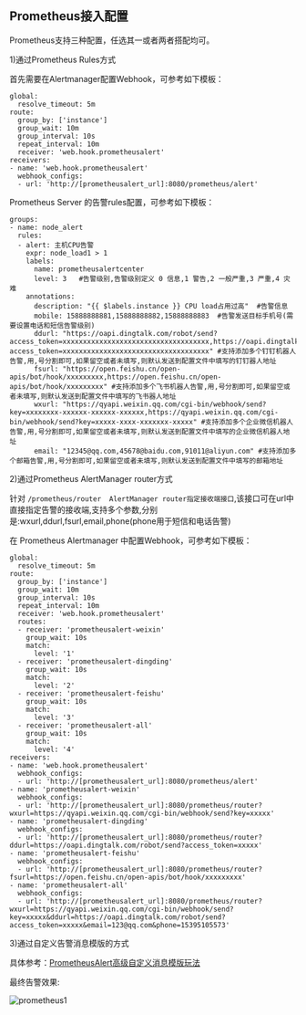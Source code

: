 ## Prometheus接入配置

Prometheus支持三种配置，任选其一或者两者搭配均可。

1)通过Prometheus Rules方式

首先需要在Alertmanager配置Webhook，可参考如下模板：

```
global:
  resolve_timeout: 5m
route:
  group_by: ['instance']
  group_wait: 10m
  group_interval: 10s
  repeat_interval: 10m
  receiver: 'web.hook.prometheusalert'
receivers:
- name: 'web.hook.prometheusalert'
  webhook_configs:
  - url: 'http://[prometheusalert_url]:8080/prometheus/alert'
```

Prometheus Server 的告警rules配置，可参考如下模板：

```
groups:
- name: node_alert
  rules:
  - alert: 主机CPU告警
    expr: node_load1 > 1
    labels:
      name: prometheusalertcenter
      level: 3   #告警级别,告警级别定义 0 信息,1 警告,2 一般严重,3 严重,4 灾难
    annotations:
      description: "{{ $labels.instance }} CPU load占用过高"  #告警信息
      mobile: 15888888881,15888888882,15888888883  #告警发送目标手机号(需要设置电话和短信告警级别)
      ddurl: "https://oapi.dingtalk.com/robot/send?access_token=xxxxxxxxxxxxxxxxxxxxxxxxxxxxxxxxxxxx,https://oapi.dingtalk.com/robot/send?access_token=xxxxxxxxxxxxxxxxxxxxxxxxxxxxxxxxxxxx" #支持添加多个钉钉机器人告警,用,号分割即可,如果留空或者未填写,则默认发送到配置文件中填写的钉钉器人地址
      fsurl: "https://open.feishu.cn/open-apis/bot/hook/xxxxxxxxx,https://open.feishu.cn/open-apis/bot/hook/xxxxxxxxx" #支持添加多个飞书机器人告警,用,号分割即可,如果留空或者未填写,则默认发送到配置文件中填写的飞书器人地址
      wxurl: "https://qyapi.weixin.qq.com/cgi-bin/webhook/send?key=xxxxxxxx-xxxxxx-xxxxxx-xxxxxx,https://qyapi.weixin.qq.com/cgi-bin/webhook/send?key=xxxxx-xxxx-xxxxxxx-xxxxx" #支持添加多个企业微信机器人告警,用,号分割即可,如果留空或者未填写,则默认发送到配置文件中填写的企业微信机器人地址
      email: "12345@qq.com,45678@baidu.com,91011@aliyun.com" #支持添加多个邮箱告警,用,号分割即可,如果留空或者未填写,则默认发送到配置文件中填写的邮箱地址
```

2)通过Prometheus AlertManager router方式

针对 `/prometheus/router  AlertManager router指定接收端接口`,该接口可在url中直接指定告警的接收端,支持多个参数,分别是:wxurl,ddurl,fsurl,email,phone(phone用于短信和电话告警)

在 Prometheus Alertmanager 中配置Webhook，可参考如下模板：

```
global:
  resolve_timeout: 5m
route:
  group_by: ['instance']
  group_wait: 10m
  group_interval: 10s
  repeat_interval: 10m
  receiver: 'web.hook.prometheusalert'
  routes:
  - receiver: 'prometheusalert-weixin'
    group_wait: 10s
    match:
      level: '1'
  - receiver: 'prometheusalert-dingding'
    group_wait: 10s
    match:
      level: '2'
  - receiver: 'prometheusalert-feishu'
    group_wait: 10s
    match:
      level: '3'
  - receiver: 'prometheusalert-all'
    group_wait: 10s
    match:
      level: '4'
receivers:
- name: 'web.hook.prometheusalert'
  webhook_configs:
  - url: 'http://[prometheusalert_url]:8080/prometheus/alert'
- name: 'prometheusalert-weixin'
  webhook_configs:
  - url: 'http://[prometheusalert_url]:8080/prometheus/router?wxurl=https://qyapi.weixin.qq.com/cgi-bin/webhook/send?key=xxxxx'
- name: 'prometheusalert-dingding'
  webhook_configs:
  - url: 'http://[prometheusalert_url]:8080/prometheus/router?ddurl=https://oapi.dingtalk.com/robot/send?access_token=xxxxx'
- name: 'prometheusalert-feishu'
  webhook_configs:
  - url: 'http://[prometheusalert_url]:8080/prometheus/router?fsurl=https://open.feishu.cn/open-apis/bot/hook/xxxxxxxxx'
- name: 'prometheusalert-all'
  webhook_configs:
  - url: 'http://[prometheusalert_url]:8080/prometheus/router?wxurl=https://qyapi.weixin.qq.com/cgi-bin/webhook/send?key=xxxxx&ddurl=https://oapi.dingtalk.com/robot/send?access_token=xxxxx&email=123@qq.com&phone=15395105573'
```

3)通过自定义告警消息模版的方式

具体参考：[PrometheusAlert高级自定义消息模版玩法](https://feiyu563.gitbook.io/prometheusalert)

最终告警效果:

![prometheus1](https://gitee.com/feiyu563/PrometheusAlert/raw/master/doc/prometheus.png)

